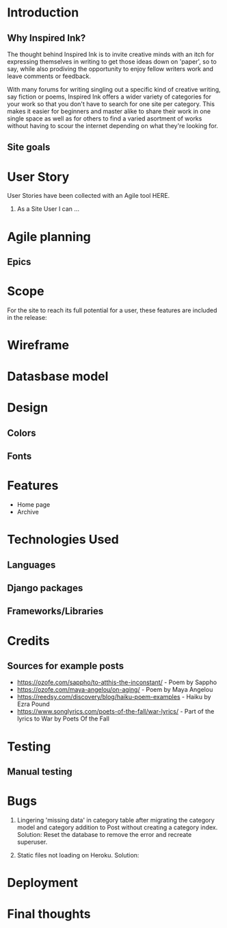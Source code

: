 # Introduction

## Why Inspired Ink?
The thought behind Inspired Ink is to invite creative minds with an itch for expressing themselves in writing to get those ideas down on 'paper', so to say, while also prodiving the opportunity to enjoy fellow writers work and leave comments or feedback.

With many forums for writing singling out a specific kind of creative writing, say fiction or poems, Inspired Ink offers a wider variety of categories for your work so that you don't have to search for one site per category. This makes it easier for beginners and master alike to share their work in one single space as well as for others to find a varied asortment of works without having to scour the internet depending on what they're looking for.

## Site goals

# User Story
User Stories have been collected with an Agile tool HERE. 

1. As a Site User I can ...

# Agile planning
## Epics

# Scope
For the site to reach its full potential for a user, these features are included in the release:

# Wireframe

# Datasbase model

# Design
## Colors
## Fonts

# Features
- Home page
- Archive

# Technologies Used
## Languages
## Django packages
## Frameworks/Libraries

# Credits
## Sources for example posts
- https://ozofe.com/sappho/to-atthis-the-inconstant/ - Poem by Sappho
- https://ozofe.com/maya-angelou/on-aging/ - Poem by Maya Angelou
- https://reedsy.com/discovery/blog/haiku-poem-examples - Haiku by Ezra Pound
- https://www.songlyrics.com/poets-of-the-fall/war-lyrics/ - Part of the lyrics to War by Poets Of the Fall

# Testing
## Manual testing


# Bugs
1. Lingering 'missing data' in category table after migrating the category model and category addition to Post without creating a category index.
Solution: Reset the database to remove the error and recreate superuser.

2. Static files not loading on Heroku.
Solution:

# Deployment

# Final thoughts